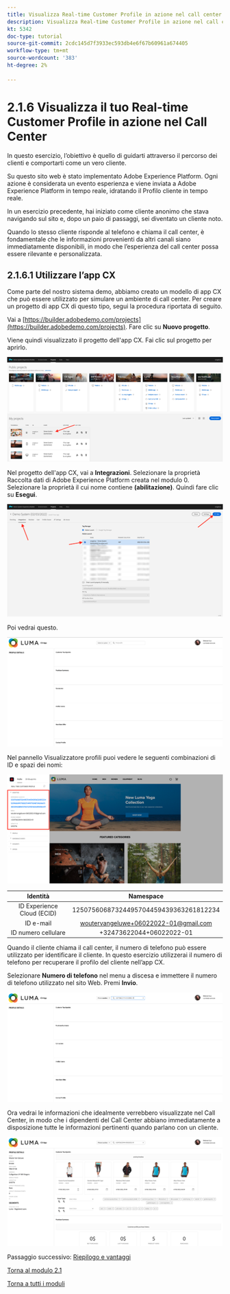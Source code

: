 ```yaml
---
title: Visualizza Real-time Customer Profile in azione nel call center
description: Visualizza Real-time Customer Profile in azione nel call center
kt: 5342
doc-type: tutorial
source-git-commit: 2cdc145d7f3933ec593db4e6f67b60961a674405
workflow-type: tm+mt
source-wordcount: '383'
ht-degree: 2%

---
```


# 2.1.6 Visualizza il tuo Real-time Customer Profile in azione nel Call Center

In questo esercizio, l’obiettivo è quello di guidarti attraverso il percorso dei clienti e comportarti come un vero cliente.

Su questo sito web è stato implementato Adobe Experience Platform. Ogni azione è considerata un evento esperienza e viene inviata a Adobe Experience Platform in tempo reale, idratando il Profilo cliente in tempo reale.

In un esercizio precedente, hai iniziato come cliente anonimo che stava navigando sul sito e, dopo un paio di passaggi, sei diventato un cliente noto.

Quando lo stesso cliente risponde al telefono e chiama il call center, è fondamentale che le informazioni provenienti da altri canali siano immediatamente disponibili, in modo che l’esperienza del call center possa essere rilevante e personalizzata.

## 2.1.6.1 Utilizzare l’app CX

Come parte del nostro sistema demo, abbiamo creato un modello di app CX che può essere utilizzato per simulare un ambiente di call center. Per creare un progetto di app CX di questo tipo, segui la procedura riportata di seguito.

Vai a [https://builder.adobedemo.com/projects](https://builder.adobedemo.com/projects). Fare clic su **Nuovo progetto**.

Viene quindi visualizzato il progetto dell&#39;app CX. Fai clic sul progetto per aprirlo.

![Demo](./images/cxapp3.png)

Nel progetto dell&#39;app CX, vai a **Integrazioni**. Selezionare la proprietà Raccolta dati di Adobe Experience Platform creata nel modulo 0. Selezionare la proprietà il cui nome contiene **(abilitazione)**. Quindi fare clic su **Esegui**.

![Demo](./images/cxapp4.png)

Poi vedrai questo.

![Demo](./images/cxapp5.png)

Nel pannello Visualizzatore profili puoi vedere le seguenti combinazioni di ID e spazi dei nomi:

![Profilo cliente](./images/identities.png)

| Identità | Namespace |
|:-------------:| :---------------:|
| ID Experience Cloud (ECID) | 12507560687324495704459439363261812234 |
| ID e-mail | woutervangeluwe+06022022-01@gmail.com |
| ID numero cellulare | +32473622044+06022022-01 |

Quando il cliente chiama il call center, il numero di telefono può essere utilizzato per identificare il cliente. In questo esercizio utilizzerai il numero di telefono per recuperare il profilo del cliente nell’app CX.

Selezionare **Numero di telefono** nel menu a discesa e immettere il numero di telefono utilizzato nel sito Web. Premi **Invio**.

![Demo](./images/19.png)

Ora vedrai le informazioni che idealmente verrebbero visualizzate nel Call Center, in modo che i dipendenti del Call Center abbiano immediatamente a disposizione tutte le informazioni pertinenti quando parlano con un cliente.

![Demo](./images/20.png)

Passaggio successivo: [Riepilogo e vantaggi](./summary.md)

[Torna al modulo 2.1](./real-time-customer-profile.md)

[Torna a tutti i moduli](../../../overview.md)
